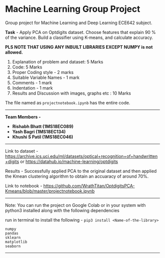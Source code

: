 # Machine Learning Group Project

Group project for Machine Learning and Deep Learning ECE642 subject.

**Task** - Apply PCA on Optdigits dataset. Choose features that explain 90 % of the variance. Build a classifier using K-means, and calculate accuracy.

**PLS NOTE THAT USING ANY INBUILT LIBRARIES EXCEPT NUMPY is not allowed.**

1. Explanation of problem and dataset: 5 Marks
2. Code: 5 Marks
3. Proper 	Coding style - 2 marks
4. Suitable 	Variable Names - 1 mark
5. Comments 	- 1 mark
6. Indentation 	- 1 mark
7. Results and Discussion with images, graphs etc : 10 Marks

The file named as `projectnotebook.ipynb` has the entire code.

---

**Team Members -** 

* **Rishabh Bhatt (1MS18EC089)**
* **Yash Bagri (1MS18EC134)**
* **Khushi S Patil (1MS18EC046)**

---

Link to dataset - https://archive.ics.uci.edu/ml/datasets/optical+recognition+of+handwritten+digits 
or
https://datahub.io/machine-learning/optdigits

Results - Successfully applied PCA to the original dataset and then applied the Kmean clustering algorithm to obtain an accuaracy of around 70%.

Link to notebook - https://github.com/WrathTitan/OptdigitsPCA-Kmeans/blob/master/projectnotebook.ipynb

---

Note: You can run the project on Google Colab or in your system with python3 installed along with the following dependencies

run in terminal to install the following - `pip3 install <Name-of-the-library>`

```
numpy
pandas
sklearn
matplotlib
seaborn
```

---

